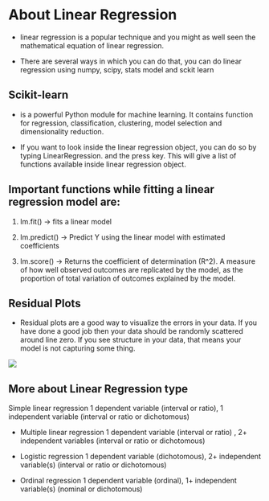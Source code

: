 # About Linear Regression
- linear regression is a popular technique and you might as well seen the mathematical equation of linear regression.

- There are several ways in which you can do that, you can do linear regression using numpy, scipy, stats model and sckit learn


## Scikit-learn 
- is a powerful Python module for machine learning. It contains function for regression, classification, clustering, model selection and dimensionality reduction.


- If you want to look inside the linear regression object, you can do so by typing LinearRegression. and the press <tab> key. This will give a list of functions available inside linear regression object.



## Important functions while fitting a linear regression model are:

1) lm.fit() -> fits a linear model

2) lm.predict() -> Predict Y using the linear model with estimated coefficients

3) lm.score() -> Returns the coefficient of determination (R^2). A measure of how well observed outcomes are replicated by the model, as the proportion of total variation of outcomes explained by the model.

## Residual Plots
- Residual plots are a good way to visualize the errors in your data. If you have done a good job then your data should be randomly scattered around line zero. If you see structure in your data, that means your model is not capturing some thing.

![](https://d2mvzyuse3lwjc.cloudfront.net/doc/en/UserGuide/images/Graphic_Residual_Analysis/Graphic_Residual_Analysis-3.jpg?v=10730)

## More about Linear Regression type
Simple linear regression 1 dependent variable (interval or ratio), 1 independent variable (interval or ratio or dichotomous)

- Multiple linear regression 1 dependent variable (interval or ratio) , 2+ independent variables (interval or ratio or dichotomous)

- Logistic regression 1 dependent variable (dichotomous), 2+ independent variable(s) (interval or ratio or dichotomous)

- Ordinal regression 1 dependent variable (ordinal), 1+ independent variable(s) (nominal or dichotomous)


